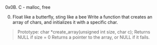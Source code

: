 0x0B. C - malloc, free

0. Float like a butterfly, sting like a bee  Write a function that creates an array of chars, and initializes it with a specific char.
>Prototype: char *create_array(unsigned int size, char c);
>Returns NULL if size = 0
>Returns a pointer to the array, or NULL if it fails.

